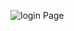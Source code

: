 ![login Page](https://github.com/ParamiJayathilaka/Uber-Eats-Clone-App/assets/125114739/5fea46c8-a2f1-492b-9994-98f0fd7402ed)
